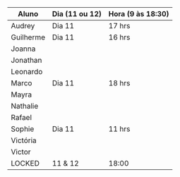 | Aluno     | Dia (11 ou 12) | Hora (9 às 18:30) |
| --------- | -------------- | -------------- |
| Audrey    | Dia 11  |  17 hrs   |
| Guilherme | Dia 11  |  16 hrs   |
| Joanna    |         |           |
| Jonathan  |         |           |
| Leonardo  |         |           |
| Marco     | Dia 11  |  18 hrs   |
| Mayra     |         |           |
| Nathalie  |         |           |
| Rafael    |         |           |
| Sophie    |  Dia 11 |   11 hrs  |
| Victória  |         |           |
| Victor    |         |           |
| LOCKED    | 11 & 12 | 18:00     |
